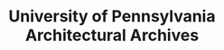 ---
layout: repo
title: "University of Pennsylvania Architectural Archives"
id: 14700
permalink: repos/14700/
---
